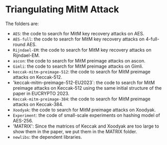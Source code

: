 # Triangulating MitM Attack
The folders are:
- `AES`: the code to search for MitM key recovery attacks on AES.
- `AES-full`: the code to search for MitM key recovery attacks on 4-full-round AES.
- `Rijndael-EM`: the code to search for MitM key recovery attacks on Rijndael-EM.
- `ascon`: the code to search for MitM preimage attacks on ascon.
- `Gimli`: the code to search for MitM preimage attacks on Gimli.
- `keccak-mitm-preimage-512`: the code to search for MitM preimage attacks on Keccak-512.
- 'keccak-mitm-preimage-512-EU2023`: the code to search for MitM preimage attacks on Keccak-512 using the same initial structure of the paper in EUCRYPTO 2023.
- `Keccak-mitm-preimage-384`: the code to search for MitM preimage attacks on Keccak-384.
- `Xoodyak`: the code to search for MitM preimage attacks on Xoodyak.
- `Experiment`: the code of small-scale experiments on hashing model of AES-256.
- 'MATRIX': Since the matrices of Keccak and Xoodyak are too large to show them in the paper, we put them in the MATRIX folder.
- `newlibs`: the dependent libraries.
